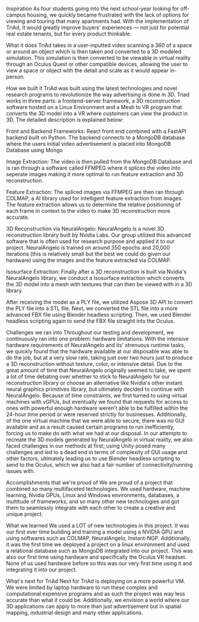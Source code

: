Inspiration
As four students going into the next school-year looking for off-campus housing, we quickly became frustrated with the lack of options for viewing and touring that many apartments had. With the implementation of TriAd, it would greatly improve buyers' experiences — not just for potential real estate tenants, but for every product thinkable.

What it does
TriAd takes in a user-inputted video scanning a 360 of a space or around an object which is then taken and converted to a 3D modeled simulation. This simulation is then converted to be viewable in virtual reality through an Oculus Quest or other compatible devices, allowing the user to view a space or object with the detail and scale as it would appear in-person.

How we built it
TriAd was built using the latest technologies and novel research programs to revolutionize the way advertising is done in 3D. Triad works in three parts: a frontend-server framework, a 3D reconstruction software hosted on a Linux Environment and a Mesh to VR program that converts the 3D model into a VR where customers can view the product in 3D. The detailed description is explained below:

Front and Backend Frameworks: React front end combined with a FastAPI backend built on Python. The backend connects to a MongoDB database where the users initial video advertisement is placed into MongoDB Database using Mongo

Image Extraction: The video is then pulled from the MongoDB Database and is ran through a software called FFMPEG where it splices the video into seperate images making it more optimal to run feature extraction and 3D reconstruction.

Feature Extraction: The spliced images via FFMPEG are then ran through COLMAP, a AI library used for intelligent feature extraction from images. The feature extraction allows us to determine the relative positioning of each frame in context to the video to make 3D reconstruction more accurate.

3D Reconstruction via NeuralAngelo: NeuralAngelo is a novel 3D reconstruction library built by Nvidia Labs. Our group utilized this advanced software that is often used for research purpose and applied it to our project. NeuralAngelo is trained on around 350 epochs and 20,000 iterations (this is relatively small but the best we could do given our hardware) using the images and the feature extracted via COLMAP.

Isosurface Extraction: Finally after a 3D reconstruction is built via Nvidia's NeuralAngelo library, we conduct a Isosurface extraction which converts the 3D model into a mesh with textures that can then be viewed with in a 3D library.

After receiving the model as a PLY file, we utilized Aspose 3D API to convert the PLY file into a STL file. Next, we converted the STL file into a more advanced FBX file using Blender headless scripting. Then, we used Blender headless scripting again to send the FBX file straight into the Oculus.

Challenges we ran into
Throughout our testing and development, we continuously ran into one problem: hardware limitations. With the intensive hardware requirements of NeuralAngelo and its' strenuous runtime tasks, we quickly found that the hardware available at our disposable was able to do the job, but at a very slow rate, taking just over two hours just to produce a 3D reconstruction without texture, color, or intensive detail. Due to the great amount of time that NeuralAngelo originally seemed to take, we spent a lot of time debating over whether to stick to NeuralAngelo for our reconstruction library or choose an alternative like Nvidia's other instant neural graphics primitives library, but ultimately decided to continue with NeuralAngelo. Because of time constraints, we first turned to using virtual machines with vGPUs, but eventually we found that requests for access to ones with powerful enough hardware weren't able to be fulfilled within the 24-hour time period or were reserved strictly for businesses. Additionally, of the one virtual machine that we were able to secure, there was no GUI available and as a result caused certain programs to run inefficiently, forcing us to make do with what we had at our disposal. In our attempts to recreate the 3D models generated by NeuralAngelo in virtual reality, we also faced challenges in our methods at first; using Unity posed many challenges and led to a dead end in terms of complexity of GUI usage and other factors, ultimately leading us to use Blender headless scripting to send to the Oculus, which we also had a fair number of connectivity/running issues with.

Accomplishments that we're proud of
We are proud of a project that combined so many multifaceted technologies. We used hardware, machine learning, Nvidia GPUs, Linux and Windows environments, databases, a multitude of frameworks, and so many other new technologies and got them to seamlessly integrate with each other to create a creative and unique project.

What we learned
We used a LOT of new technologies in this project. It was our first ever time building and training a model using a NVIDIA GPU and using softwares such as COLMAP, NeuralAngelo, Instant-NGP. Additionally, it was the first time we deployed a project on a linux environment and used a relational database such as MongoDB integrated into our project. This was also our first time using hardware and specifically the Oculus VR headset. None of us used hardware before so this was our very first time using it and integrating it into our project.

What's next for TriAd
Next for TriAd is deploying on a more powerful VM. We were limited by laptop hardware to run these complex and computational expensive programs and as such the project was way less accurate than what it could be. Additionally, we envision a world where our 3D applications can apply to more than just advertisement but in spatial mapping, industrial design and many other applications.
